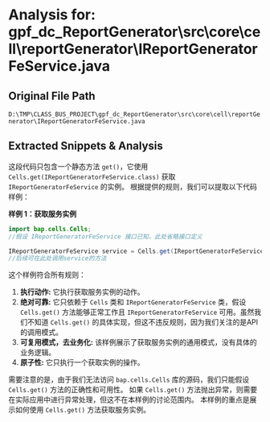 # Analysis for: gpf_dc_ReportGenerator\src\core\cell\reportGenerator\IReportGeneratorFeService.java

## Original File Path
`D:\TMP\CLASS_BUS_PROJECT\gpf_dc_ReportGenerator\src\core\cell\reportGenerator\IReportGeneratorFeService.java`

## Extracted Snippets & Analysis
这段代码只包含一个静态方法 `get()`，它使用 `Cells.get(IReportGeneratorFeService.class)` 获取 `IReportGeneratorFeService` 的实例。  根据提供的规则，我们可以提取以下代码样例：

**样例 1：获取服务实例**

```java
import bap.cells.Cells;
//假设 IReportGeneratorFeService 接口已知，此处省略接口定义

IReportGeneratorFeService service = Cells.get(IReportGeneratorFeService.class); 
//后续可在此处调用service的方法
```

这个样例符合所有规则：

1. **执行动作:** 它执行获取服务实例的动作。
2. **绝对可靠:** 它只依赖于 `Cells` 类和 `IReportGeneratorFeService` 类，假设 `Cells.get()` 方法能够正常工作且 `IReportGeneratorFeService` 可用。虽然我们不知道 `Cells.get()` 的具体实现，但这不违反规则，因为我们关注的是API的调用模式。
3. **可复用模式，去业务化:**  该样例展示了获取服务实例的通用模式，没有具体的业务逻辑。
4. **原子性:** 它只执行一个获取实例的操作。


需要注意的是，由于我们无法访问 `bap.cells.Cells` 库的源码，我们只能假设 `Cells.get()` 方法的正确性和可用性。  如果 `Cells.get()` 方法抛出异常，则需要在实际应用中进行异常处理，但这不在本样例的讨论范围内。  本样例的重点是展示如何使用 `Cells.get()` 方法获取服务实例。
